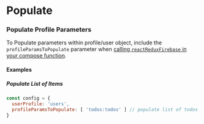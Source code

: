 # Populate

### Populate Profile Parameters

To Populate parameters within profile/user object, include the `profileParamsToPopulate` parameter when [calling `reactReduxFirebase` in your compose function](/api/compose).

#### Examples

##### Populate List of Items

```javascript
const config = {
  userProfile: 'users',
  profileParamsToPopulate: [ 'todos:todos' ] // populate list of todos from todos ref
}
```
